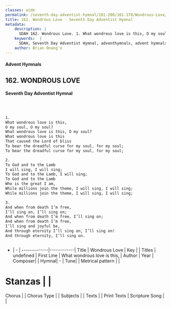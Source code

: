 ```yaml
---
classes: wide
permalink: /seventh-day-adventist-hymnal/101-200/161-170/Wondrous-Love/
title: 162. Wondrous Love - Seventh Day Adventist Hymnal
metadata:
    description: |
      SDAH 162. Wondrous Love. 1. What wondrous love is this, O my soul, O my soul? What wondrous love is this, O my soul? What wondrous love is this That caused the Lord of bliss To bear the dreadful curse for my soul, for my soul; To bear the dreadful curse for my soul, for my soul;
    keywords:  |
      SDAH, Seventh Day Adventist Hymnal, adventhymnals, advent hymnals, Wondrous Love, What wondrous love is this, 
    author: Brian Onang'o
---
```


#### Advent Hymnals
## 162. WONDROUS LOVE
#### Seventh Day Adventist Hymnal

```txt



1.
What wondrous love is this,
O my soul, O my soul?
What wondrous love is this, O my soul?
What wondrous love is this
That caused the Lord of bliss
To bear the dreadful curse for my soul, for my soul;
To bear the dreadful curse for my soul, for my soul;

2.
To God and to the Lamb
I will sing, I will sing;
To God and to the Lamb, I will sing;
To God and to the Lamb
Who is the great I am,
While millions join the theme, I will sing, I will sing;
While millions join the theme, I will sing, I will sing;

3.
And when from death I’m free,
I’ll sing on, I’ll sing on;
And when from death I’m free, I’ll sing on;
And when from death I’m free,
I’ll sing and joyful be,
And through eternity I’ll sing on, I’ll sing on!
And through eternity, I’ll sing on.



```

- |   -  |
-------------|------------|
Title | Wondrous Love |
Key |  |
Titles | undefined |
First Line | What wondrous love is this, |
Author | 
Year | 
Composer|  |
Hymnal|  - |
Tune|  |
Metrical pattern | |
# Stanzas |  |
Chorus |  |
Chorus Type |  |
Subjects |  |
Texts |  |
Print Texts | 
Scripture Song |  |
  

